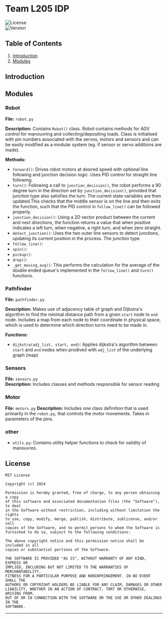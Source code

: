 
# Team L205 IDP

![License](https://img.shields.io/badge/license-MIT-blue.svg)  
![Version](https://img.shields.io/badge/version-1.0.0-brightgreen.svg)

## Table of Contents

1. [Introduction](#introduction)
2. [Modules](#modules)

## Introduction

## Modules

### Robot

**File:** `robot.py`

**Description:** Contains `Robot()` class. Robot contains methods for AGV control for manouvring and collecting/depositing loads. Class is initialised with pin numbers associated with the servos, motors and sensors and can be easily modified as a modular system (eg. if sensor or servo additions are made). 

**Methods:**
- `forward()`: Drives robot motors at desired speed with optional line following and junction decision logic. Uses PID control for straight line following.
- `turn()`: Following a call to `junction_decision()`, the robot performs a 90 degree turn in the direction set by `junction_decision()`, provided that junction type also satisfies the turn. The current state variables are then updated.This checks that the middle sensor is on the line and then exits the function, such that the PID control in `follow_line()` can be followed properly. 
- `junction_decision()`: Using a 2D vector product between the current and next directions, the function returns a value that when positive indicates a left turn, when negative, a right turn, and when zero straight.
- `detect_junction()`: Uses the two outer line sensors to detect junctions, updating its current position in the process. The junction type 
- `follow_line()`:
- `spin()`:
- `pickup()`:
- `drop()`:
- `_get_moving_avg()`: This performs the calculation for the average of the double ended queue's implemented in the `follow_line()` and `turn()` functions. 

### Pathfinder

**File:** `pathfinder.py`

**Description:** Makes use of adjacency table of graph and Dijkstra's algorithm to find the minimal distance path from a given `start` node to `end` node. Includes a map from each node to their coordinate in physical space, which is used to determine which direction turns need to be made in.

**Functions:**
- `dijkstra(adj_list, start, end)`: Applies dijkstra's algorithm between `start` and `end` nodes when prodived with `adj_list` of the underlying graph (map)

### Sensors
**File:** `sensors.py`  
**Description:**  Includes classes and methods responsible for sensor reading

### Motor
**File:** `motors.py`
**Description:** Includes one class definition that is used primarily in the `robot.py`, that controls the motor movements. Takes in parameters of the pins. 

### other
- `utils.py`: Contains utility helper functions to check for validity of manouvres.


## License

```
MIT License

Copyright (c) 2024 

Permission is hereby granted, free of charge, to any person obtaining a copy
of this software and associated documentation files (the "Software"), to deal
in the Software without restriction, including without limitation the rights
to use, copy, modify, merge, publish, distribute, sublicense, and/or sell
copies of the Software, and to permit persons to whom the Software is
furnished to do so, subject to the following conditions:

The above copyright notice and this permission notice shall be included in all
copies or substantial portions of the Software.

THE SOFTWARE IS PROVIDED "AS IS", WITHOUT WARRANTY OF ANY KIND, EXPRESS OR
IMPLIED, INCLUDING BUT NOT LIMITED TO THE WARRANTIES OF MERCHANTABILITY,
FITNESS FOR A PARTICULAR PURPOSE AND NONINFRINGEMENT. IN NO EVENT SHALL THE
AUTHORS OR COPYRIGHT HOLDERS BE LIABLE FOR ANY CLAIM, DAMAGES OR OTHER
LIABILITY, WHETHER IN AN ACTION OF CONTRACT, TORT OR OTHERWISE, ARISING FROM,
OUT OF OR IN CONNECTION WITH THE SOFTWARE OR THE USE OR OTHER DEALINGS IN THE
SOFTWARE.
```

---
